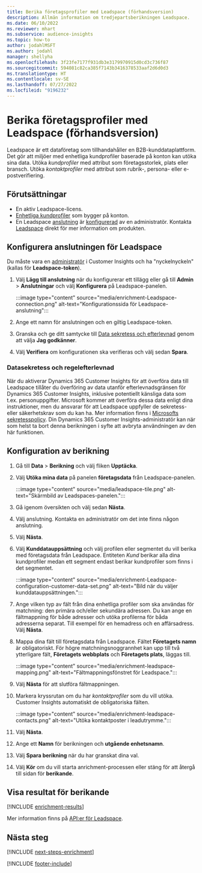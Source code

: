 ```yaml
---
title: Berika företagsprofiler med Leadspace (förhandsversion)
description: Allmän information om tredjepartsberikningen Leadspace.
ms.date: 06/10/2022
ms.reviewer: mhart
ms.subservice: audience-insights
ms.topic: how-to
author: jodahlMSFT
ms.author: jodahl
manager: shellyha
ms.openlocfilehash: 3f23fe7177f931db3e3179970915d0cd3c736f87
ms.sourcegitcommit: 594081c82ca385f7143b3416378533aaf2d6d0d3
ms.translationtype: HT
ms.contentlocale: sv-SE
ms.lasthandoff: 07/27/2022
ms.locfileid: "9196232"
---
```

# <a name="enrich-company-profiles-with-leadspace-preview"></a>Berika företagsprofiler med Leadspace (förhandsversion)

Leadspace är ett dataföretag som tillhandahåller en B2B-kunddataplattform. Det gör att miljöer med enhetliga kundprofiler baserade på konton kan utöka sina data. Utöka *kundprofiler* med attribut som företagsstorlek, plats eller bransch. Utöka *kontaktprofiler* med attribut som rubrik-, persona- eller e-postverifiering.

## <a name="prerequisites"></a>Förutsättningar

- En aktiv Leadspace-licens.
- [Enhetliga kundprofiler](customer-profiles.md) som bygger på konton.
- En Leadspace [anslutning](connections.md) är [konfigurerad](#configure-the-connection-for-leadspace) av en administratör. Kontakta [Leadspace](https://www.leadspace.com/leadspace-microsoft-dynamics-365/) direkt för mer information om produkten.

## <a name="configure-the-connection-for-leadspace"></a>Konfigurera anslutningen för Leadspace

Du måste vara en [administratör](permissions.md#admin) i Customer Insights och ha "nyckelnyckeln" (kallas för **Leadspace-token**).

1. Välj **Lägg till anslutning** när du konfigurerar ett tillägg eller gå till **Admin**  > **Anslutningar** och välj **Konfigurera** på Leadspace-panelen.

   :::image type="content" source="media/enrichment-Leadspace-connection.png" alt-text="Konfigurationssida för Leadspace-anslutning":::

1. Ange ett namn för anslutningen och en giltig Leadspace-token.

1. Granska och ge ditt samtycke till [Data sekretess och efterlevnad](#data-privacy-and-compliance) genom att välja **Jag godkänner**.

1. Välj **Verifiera** om konfigurationen ska verifieras och välj sedan **Spara**.

### <a name="data-privacy-and-compliance"></a>Datasekretess och regelefterlevnad

När du aktiverar Dynamics 365 Customer Insights för att överföra data till Leadspace tillåter du överföring av data utanför efterlevnadsgränsen för Dynamics 365 Customer Insights, inklusive potentiellt känsliga data som t.ex. personuppgifter. Microsoft kommer att överföra dessa data enligt dina instruktioner, men du ansvarar för att Leadspace uppfyller de sekretess- eller säkerhetskrav som du kan ha. Mer information finns i [Microsofts sekretesspolicy](https://go.microsoft.com/fwlink/?linkid=396732).
Din Dynamics 365 Customer Insights-administratör kan när som helst ta bort denna berikningen i syfte att avbryta användningen av den här funktionen.

## <a name="configure-the-enrichment"></a>Konfiguration av berikning

1. Gå till **Data** > **Berikning** och välj fliken **Upptäcka**.

1. Välj **Utöka mina data** på panelen **företagsdata** från Leadspace-panelen.

   :::image type="content" source="media/leadspace-tile.png" alt-text="Skärmbild av Leadspaces-panelen.":::

1. Gå igenom översikten och välj sedan **Nästa**.

1. Välj anslutning. Kontakta en administratör om det inte finns någon anslutning.

1. Välj **Nästa**.

1. Välj **Kunddatauppsättning** och välj profilen eller segmentet du vill berika med företagsdata från Leadspace. Entiteten *Kund* berikar alla dina kundprofiler medan ett segment endast berikar kundprofiler som finns i det segmentet.

    :::image type="content" source="media/enrichment-Leadspace-configuration-customer-data-set.png" alt-text="Bild när du väljer kunddatauppsättningen.":::

1. Ange vilken typ av fält från dina enhetliga profiler som ska användas för matchning: den primära och/eller sekundära adressen. Du kan ange en fältmappning för både adresser och utöka profilerna för båda adresserna separat. Till exempel för en hemadress och en affärsadress. Välj **Nästa**.

1. Mappa dina fält till företagsdata från Leadspace. Fältet **Företagets namn** är obligatoriskt. För högre matchningsnoggrannhet kan upp till två ytterligare fält, **Företagets webbplats** och **Företagets plats**, läggas till.

   :::image type="content" source="media/enrichment-leadspace-mapping.png" alt-text="Fältmappningsfönstret för Leadspace.":::

1. Välj **Nästa** för att slutföra fältmappningen.

1. Markera kryssrutan om du har *kontaktprofiler* som du vill utöka. Customer Insights automatiskt de obligatoriska fälten.

   :::image type="content" source="media/enrichment-leadspace-contacts.png" alt-text="Utöka kontaktposter i leadutrymme.":::

1. Välj **Nästa**.

1. Ange ett **Namn** för berikningen och **utgående enhetsnamn**.

1. Välj **Spara berikning** när du har granskat dina val.

1. Välj **Kör** om du vill starta anrichment-processen eller stäng för att återgå till sidan för **berikande**.

## <a name="view-enrichment-results"></a>Visa resultat för berikande

[!INCLUDE [enrichment-results](includes/enrichment-results.md)]

Mer information finns på [API:er för Leadspace](https://support.leadspace.com/hc/en-us/sections/201997649-API).

## <a name="next-steps"></a>Nästa steg

[!INCLUDE [next-steps-enrichment](includes/next-steps-enrichment.md)]

[!INCLUDE [footer-include](includes/footer-banner.md)]
